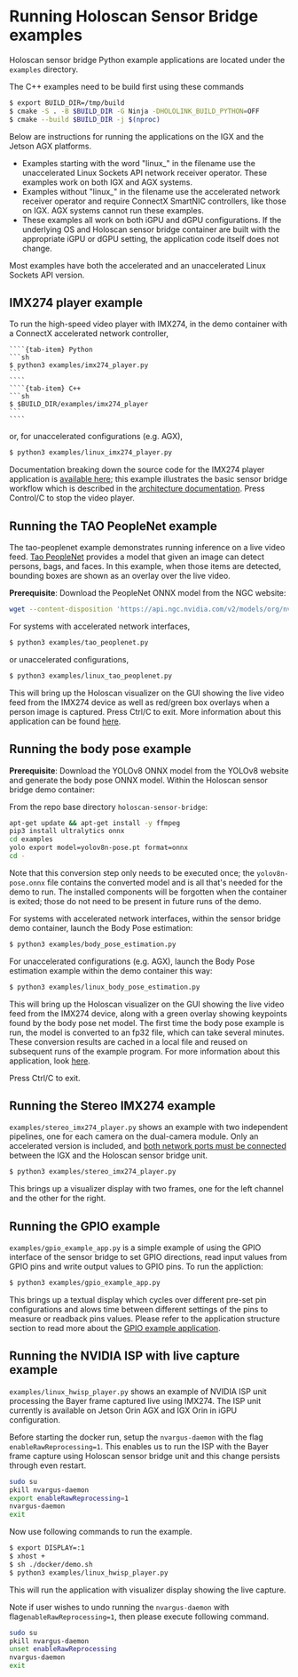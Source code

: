 # Running Holoscan Sensor Bridge examples

Holoscan sensor bridge Python example applications are located under the `examples`
directory.

The C++ examples need to be build first using these commands

```sh
$ export BUILD_DIR=/tmp/build
$ cmake -S . -B $BUILD_DIR -G Ninja -DHOLOLINK_BUILD_PYTHON=OFF
$ cmake --build $BUILD_DIR -j $(nproc)
```

Below are instructions for running the applications on the IGX and the Jetson AGX
platforms.

- Examples starting with the word "linux\_" in the filename use the unaccelerated Linux
  Sockets API network receiver operator. These examples work on both IGX and AGX
  systems.
- Examples without "linux\_" in the filename use the accelerated network receiver
  operator and require ConnectX SmartNIC controllers, like those on IGX. AGX systems
  cannot run these examples.
- These examples all work on both iGPU and dGPU configurations. If the underlying OS and
  Holoscan sensor bridge container are built with the appropriate iGPU or dGPU setting,
  the application code itself does not change.

Most examples have both the accelerated and an unaccelerated Linux Sockets API version.

## IMX274 player example

To run the high-speed video player with IMX274, in the demo container with a ConnectX
accelerated network controller,

`````{tab-set}
````{tab-item} Python
```sh
$ python3 examples/imx274_player.py
```
````
````{tab-item} C++
```sh
$ $BUILD_DIR/examples/imx274_player
```
````
`````

or, for unaccelerated configurations (e.g. AGX),

```sh
$ python3 examples/linux_imx274_player.py
```

Documentation breaking down the source code for the IMX274 player application is
[available here](applications.md#imx274_player); this example illustrates the basic
sensor bridge workflow which is described in the
[architecture documentation](architecture.md). Press Control/C to stop the video player.

## Running the TAO PeopleNet example

The tao-peoplenet example demonstrates running inference on a live video feed.
[Tao PeopleNet](https://docs.nvidia.com/tao/tao-toolkit/text/model_zoo/cv_models/peoplenet.html)
provides a model that given an image can detect persons, bags, and faces. In this
example, when those items are detected, bounding boxes are shown as an overlay over the
live video.

**Prerequisite**: Download the PeopleNet ONNX model from the NGC website:

```sh
wget --content-disposition 'https://api.ngc.nvidia.com/v2/models/org/nvidia/team/tao/peoplenet/pruned_quantized_decrypted_v2.3.3/files?redirect=true&path=resnet34_peoplenet_int8.onnx' -O examples/resnet34_peoplenet_int8.onnx
```

For systems with accelerated network interfaces,

```sh
$ python3 examples/tao_peoplenet.py
```

or unaccelerated configurations,

```sh
$ python3 examples/linux_tao_peoplenet.py
```

This will bring up the Holoscan visualizer on the GUI showing the live video feed from
the IMX274 device as well as red/green box overlays when a person image is captured.
Press Ctrl/C to exit. More information about this application can be found
[here](applications.md#tao_peoplenet).

## Running the body pose example

**Prerequisite**: Download the YOLOv8 ONNX model from the YOLOv8 website and generate
the body pose ONNX model. Within the Holoscan sensor bridge demo container:

From the repo base directory `holoscan-sensor-bridge`:

```sh
apt-get update && apt-get install -y ffmpeg
pip3 install ultralytics onnx
cd examples
yolo export model=yolov8n-pose.pt format=onnx
cd -
```

Note that this conversion step only needs to be executed once; the `yolov8n-pose.onnx`
file contains the converted model and is all that's needed for the demo to run. The
installed components will be forgotten when the container is exited; those do not need
to be present in future runs of the demo.

For systems with accelerated network interfaces, within the sensor bridge demo
container, launch the Body Pose estimation:

```sh
$ python3 examples/body_pose_estimation.py
```

For unaccelerated configurations (e.g. AGX), launch the Body Pose estimation example
within the demo container this way:

```sh
$ python3 examples/linux_body_pose_estimation.py
```

This will bring up the Holoscan visualizer on the GUI showing the live video feed from
the IMX274 device, along with a green overlay showing keypoints found by the body pose
net model. The first time the body pose example is run, the model is converted to an
fp32 file, which can take several minutes. These conversion results are cached in a
local file and reused on subsequent runs of the example program. For more information
about this application, look [here](applications.md#body_pose_estimation).

Press Ctrl/C to exit.

## Running the Stereo IMX274 example

`examples/stereo_imx274_player.py` shows an example with two independent pipelines, one
for each camera on the dual-camera module. Only an accelerated version is included, and
[both network ports must be connected](sensor_bridge_hardware_setup.md#connecting-holoscan-sensor-bridge-to-the-host)
between the IGX and the Holoscan sensor bridge unit.

```sh
$ python3 examples/stereo_imx274_player.py
```

This brings up a visualizer display with two frames, one for the left channel and the
other for the right.

## Running the GPIO example

`examples/gpio_example_app.py` is a simple example of using the GPIO interface of the
sensor bridge to set GPIO directions, read input values from GPIO pins and write output
values to GPIO pins. To run the appliction:

```sh
$ python3 examples/gpio_example_app.py
```

This brings up a textual display which cycles over different pre-set pin configurations
and alows time between different settings of the pins to measure or readback pins
values. Please refer to the application structure section to read more about the
[GPIO example application](applications.md#gpio-example-application).

## Running the NVIDIA ISP with live capture example

`examples/linux_hwisp_player.py` shows an example of NVIDIA ISP unit processing the
Bayer frame captured live using IMX274. The ISP unit currently is available on Jetson
Orin AGX and IGX Orin in iGPU configuration.

Before starting the docker run, setup the `nvargus-daemon` with the flag
`enableRawReprocessing=1`. This enables us to run the ISP with the Bayer frame capture
using Holoscan sensor bridge unit and this change persists through even restart.

```sh
sudo su
pkill nvargus-daemon
export enableRawReprocessing=1
nvargus-daemon
exit
```

Now use following commands to run the example.

```sh
$ export DISPLAY=:1
$ xhost +
$ sh ./docker/demo.sh
$ python3 examples/linux_hwisp_player.py
```

This will run the application with visualizer display showing the live capture.

Note if user wishes to undo running the `nvargus-daemon` with
flag`enableRawReprocessing=1`, then please execute following command.

```sh
sudo su
pkill nvargus-daemon
unset enableRawReprocessing
nvargus-daemon
exit
```

